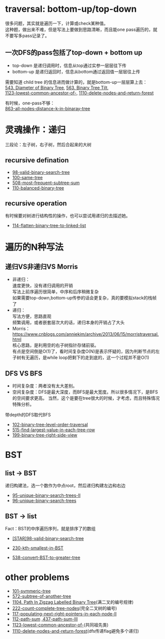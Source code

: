 # traversal: bottom-up/top-down
很多问题，其实就是遍历一下，计算或check某种值。  
这种题，做出来不难，但是写法上要做到思路清晰，而且能one pass遍历的，就不要写多pass记录了。  

## 一次DFS的pass包括了top-down + bottom up
- top-down 是递归调用时，信息从top通过实参一层层往下传
- bottom-up 是递归返回时，信息从bottom通过返回值一层层往上传
  
需要知道 child tree 的信息进而做计算的，就是bottom-up一层层算上去：  
[543. Diameter of Binary Tree](https://leetcode.com/problems/diameter-of-binary-tree/), [563. Binary Tree Tilt](https://leetcode.com/problems/all-nodes-distance-k-in-binary-tree/),   
[1123-lowest-common-ancestor-of-](./1123-lowest-common-ancestor-of-.md), [1110-delete-nodes-and-return-forest](./1110-delete-nodes-and-return-forest.md)

有时候，one-pass不够：  
[863-all-nodes-distance-k-in-binaray-tree](./863-all-nodes-distance-k-in-binaray-tree.md)

#  灵魂操作：递归
三段论：左子树，右子树，然后合起来的大树
## recursive defination
- [98-valid-binary-search-tree](./98-valid-binary-search-tree.md)
- [100-same-tree](./100-same-tree.md)
- [508-most-frequent-subtree-sum](./508-most-frequent-subtree-sum)
- [110-balanced-binary-tree](./110-balanced-binary-tree.md)
## recursive operation
有时候要对树进行结构性的操作，也可以尝试用递归的去描述她。
- [114-flatten-binary-tree-to-linked-list](./114-flatten-binary-tree-to-linked-list.md)

# 遍历的N种写法
## 递归VS非递归VS Morris
- 非递归：  
速度更快，没有递归调用的开销  
写法上前序遍历很简单，中序和后序稍微复杂  
如果需要top-down,bottom-up传参的话会更复杂，真的要模拟stack的栈帧了
- 递归：  
写法方便，思路直观  
频繁调用，或者嵌套层次大的话，递归本身的开销占了大头  
- Morris：  
https://www.cnblogs.com/anniekim/archive/2013/06/15/morristraversal.html  
核心思路，是利用空的右子树指针存储前驱。  
有点是空间倒是O(1)了，看时间复杂度O(N)是表示怀疑的，因为判断节点的左子树有无遍历，是while loop把剩下的走到底的，这一个过程并不是O(1)

## DFS VS BFS
- 时间复杂度：两者没有太大差别。  
- 空间复杂度：DFS是最大深度，而BFS是最大宽度。所以很多情况下，是BFS的空间要求更高。 当然，这个是要在tree很大的时候，才考虑，而且特殊情况特殊分析。  

带depth的DFS取代BFS
- [102-binary-tree-level-order-traversal](./102-binary-tree-level-order-traversal.md)
- [515-find-largest-value-in-each-tree-row](./515-find-largest-value-in-each-tree-row.md)
- [199-binary-tree-right-side-view](./199-binary-tree-right-side-view.md)

# BST
## list -> BST
递归构建法，选一个数作为中点root，然后递归构建左边和右边
- [95-unique-binary-search-trees-II](./95-unique-binary-search-trees-II.md)
- [96-unique-binary-search-trees](./96-unique-binary-search-trees.md)

## BST -> list
Fact：BST的中序遍历序列，就是排序了的数组
- [[STAR]98-valid-binary-search-tree](./98-valid-binary-search-tree.md)
- [230-kth-smallest-in-BST](./230-kth-smallest-in-BST.md)

- [538-convert-BST-to-greater-tree](./538-convert-BST-to-greater-tree.md
)

# other problems
- [101-symmeric-tree](./101-symmeric-tree.md)
- [572-subtree-of-another-tree](./572-subtree-of-another-tree.md)
- [1104. Path In Zigzag Labelled Binary Tree](https://leetcode.com/problems/path-in-zigzag-labelled-binary-tree/)(满二叉的编号规律)
- [222-count-complete-tree-nodes](./222-count-complete-tree-nodes.md)(完全二叉树的编号)
- [117-populating-next-right-pointers-in-each-node-II](./117-populating-next-right-pointers-in-each-node-II)
- [112-path-sum](./112-path-sum.md)  ,[437-path-sum-III](./437-path-sum-III.md)
- [1123-lowest-common-ancestor-of-](./1123-lowest-common-ancestor-of-.md)(共同祖先类)
- [1110-delete-nodes-and-return-forest](./1110-delete-nodes-and-return-forest.md)(dfs传递flag避免多个递归)